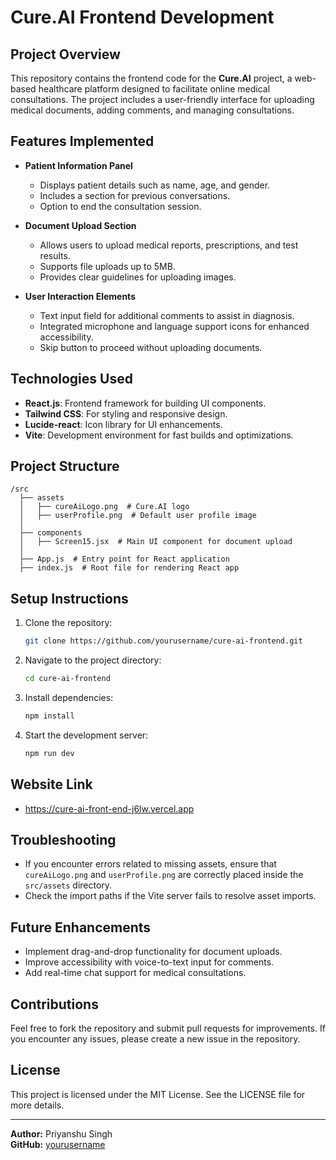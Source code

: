 # Cure.AI Frontend Development

## Project Overview
This repository contains the frontend code for the **Cure.AI** project, a web-based healthcare platform designed to facilitate online medical consultations. The project includes a user-friendly interface for uploading medical documents, adding comments, and managing consultations.

## Features Implemented
- **Patient Information Panel**
  - Displays patient details such as name, age, and gender.
  - Includes a section for previous conversations.
  - Option to end the consultation session.

- **Document Upload Section**
  - Allows users to upload medical reports, prescriptions, and test results.
  - Supports file uploads up to 5MB.
  - Provides clear guidelines for uploading images.

- **User Interaction Elements**
  - Text input field for additional comments to assist in diagnosis.
  - Integrated microphone and language support icons for enhanced accessibility.
  - Skip button to proceed without uploading documents.

## Technologies Used
- **React.js**: Frontend framework for building UI components.
- **Tailwind CSS**: For styling and responsive design.
- **Lucide-react**: Icon library for UI enhancements.
- **Vite**: Development environment for fast builds and optimizations.

## Project Structure
```
/src
  ├── assets
  │   ├── cureAiLogo.png  # Cure.AI logo
  │   ├── userProfile.png  # Default user profile image
  │
  ├── components
  │   ├── Screen15.jsx  # Main UI component for document upload
  │
  ├── App.js  # Entry point for React application
  ├── index.js  # Root file for rendering React app
```

## Setup Instructions
1. Clone the repository:
   ```sh
   git clone https://github.com/yourusername/cure-ai-frontend.git
   ```
2. Navigate to the project directory:
   ```sh
   cd cure-ai-frontend
   ```
3. Install dependencies:
   ```sh
   npm install
   ```
4. Start the development server:
   ```sh
   npm run dev
   ```
## Website Link
- https://cure-ai-front-end-j6lw.vercel.app

## Troubleshooting
- If you encounter errors related to missing assets, ensure that `cureAiLogo.png` and `userProfile.png` are correctly placed inside the `src/assets` directory.
- Check the import paths if the Vite server fails to resolve asset imports.

## Future Enhancements
- Implement drag-and-drop functionality for document uploads.
- Improve accessibility with voice-to-text input for comments.
- Add real-time chat support for medical consultations.

## Contributions
Feel free to fork the repository and submit pull requests for improvements. If you encounter any issues, please create a new issue in the repository.

## License
This project is licensed under the MIT License. See the LICENSE file for more details.

---
**Author:** Priyanshu Singh  
**GitHub:** [yourusername](https://github.com/yourusername)

